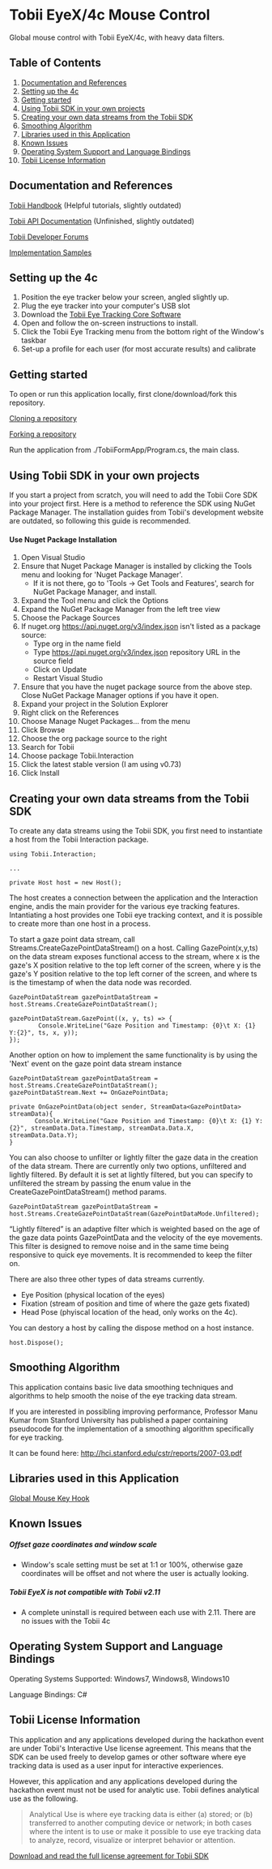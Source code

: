 # Tobii EyeX/4c Mouse Control
Global mouse control with Tobii EyeX/4c, with heavy data filters.

## Table of Contents
1. [Documentation and References](#documentation-and-references)
2. [Setting up the 4c](#setting-up-the-4c)
3. [Getting started](#getting-started)
4. [Using Tobii SDK in your own projects](#using-tobii-sdk-in-your-own-projects)
5. [Creating your own data streams from the Tobii SDK](#creating-your-own-data-streams-from-the-tobii-sdk)
6. [Smoothing Algorithm](#smoothing-algorithm)
7. [Libraries used in this Application](#libraries-used-in-this-application)
8. [Known Issues](#known-issues)
9. [Operating System Support and Language Bindings](#operating-system-support-and-language-bindings)
10. [Tobii License Information](#tobii-license-information)

## Documentation and References
[Tobii Handbook](https://tobii.github.io/CoreSDK/articles/intro.html) (Helpful tutorials, slightly outdated)

[Tobii API Documentation](https://tobii.github.io/CoreSDK/api/index.html) (Unfinished, slightly outdated)

[Tobii Developer Forums](http://developer.tobii.com/community-forums/)

[Implementation Samples](https://github.com/Tobii/CoreSDK/tree/master/samples)

## Setting up the 4c
1. Position the eye tracker below your screen, angled slightly up.
2. Plug the eye tracker into your computer's USB slot
3. Download the [Tobii Eye Tracking Core Software](https://tobiigaming.com/getstarted/)
4. Open and follow the on-screen instructions to install.
5. Click the Tobii Eye Tracking menu from the bottom right of the Window's taskbar
6. Set-up a profile for each user (for most accurate results) and calibrate

## Getting started
To open or run this application locally, first clone/download/fork this repository.

[Cloning a repository](https://help.github.com/articles/cloning-a-repository/)

[Forking a repository](https://help.github.com/articles/fork-a-repo/)

Run the application from ./TobiiFormApp/Program.cs, the main class.

## Using Tobii SDK in your own projects
If you start a project from scratch, you will need to add the Tobii Core SDK into your project first. Here is a method to reference the SDK using NuGet Package Manager. The installation guides from Tobii's development website are outdated, so following this guide is recommended.

#### Use Nuget Package Installation
1. Open Visual Studio
2. Ensure that Nuget Package Manager is installed by clicking the Tools menu and looking for 'Nuget Package Manager'.
   - If it is not there, go to 'Tools -> Get Tools and Features', search for NuGet Package Manager, and install.
3. Expand the Tool menu and click the Options
4. Expand the NuGet Package Manager from the left tree view
5. Choose the Package Sources
6. If nuget.org https://api.nuget.org/v3/index.json isn't listed as a package source:
   - Type org in the name field
   - Type https://api.nuget.org/v3/index.json repository URL in the source field
   - Click on Update
   - Restart Visual Studio
7. Ensure that you have the nuget package source from the above step. Close NuGet Package Manager options if you have it open.
8. Expand your project in the Solution Explorer
9. Right click on the References
10. Choose Manage Nuget Packages… from the menu
12. Click Browse
13. Choose the org package source to the right
14. Search for Tobii
15. Choose package Tobii.Interaction
16. Click the latest stable version (I am using v0.73)
17. Click Install

## Creating your own data streams from the Tobii SDK
To create any data streams using the Tobii SDK, you first need to instantiate a host from the Tobii Interaction package.
```
using Tobii.Interaction;

...

private Host host = new Host();
```
The host creates a connection between the application and the Interaction engine, andis the main provider for the various eye tracking features. Intantiating a host provides one Tobii eye tracking context, and it is possible to create more than one host in a process. 

To start a gaze point data stream, call Streams.CreateGazePointDataStream() on a host. Calling GazePoint(x,y,ts) on the data stream exposes functional access to the stream, where x is the gaze's X position relative to the top left corner of the screen, where y is the gaze's Y position relative to the top left corner of the screen, and where ts is the timestamp of when the data node was recorded.
```
GazePointDataStream gazePointDataStream = host.Streams.CreateGazePointDataStream();

gazePointDataStream.GazePoint((x, y, ts) => {
        Console.WriteLine("Gaze Position and Timestamp: {0}\t X: {1} Y:{2}", ts, x, y));
});
```

Another option on how to implement the same functionality is by using the 'Next' event on the gaze point data stream instance
```
GazePointDataStream gazePointDataStream = host.Streams.CreateGazePointDataStream();
gazePointDataStream.Next += OnGazePointData;

private OnGazePointData(object sender, StreamData<GazePointData> streamData){
       Console.WriteLine("Gaze Position and Timestamp: {0}\t X: {1} Y:{2}", streamData.Data.Timestamp, streamData.Data.X, streamData.Data.Y); 
}
```

You can also choose to unfilter or lightly filter the gaze data in the creation of the data stream. There are currently only two options, unfiltered and lightly filtered. By default it is set at lightly filtered, but you can specify to unfiltered the stream by passing the enum value in the CreateGazePointDataStream() method params.

```
GazePointDataStream gazePointDataStream = host.Streams.CreateGazePointDataStream(GazePointDataMode.Unfiltered);
```

“Lightly filtered” is an adaptive filter which is weighted based on the age of the gaze data points GazePointData and the velocity of the eye movements. This filter is designed to remove noise and in the same time being responsive to quick eye movements. It is recommended to keep the filter on.

There are also three other types of data streams currently.
- Eye Position (physical location of the eyes)
- Fixation (stream of position and time of where the gaze gets fixated)
- Head Pose (phyiscal location of the head, only works on the 4c).

You can destory a host by calling the dispose method on a host instance.
```
host.Dispose();
```

## Smoothing Algorithm
This application contains basic live data smoothing techniques and algorithms to help smooth the noise of the eye tracking data stream.

If you are interested in possibling improving performance, Professor Manu Kumar from Stanford University has published a paper 
containing pseudocode for the implementation of a smoothing algorithm specifically for eye tracking.

It can be found here:
http://hci.stanford.edu/cstr/reports/2007-03.pdf

## Libraries used in this Application
[Global Mouse Key Hook](https://github.com/gmamaladze/globalmousekeyhook)

## Known Issues
##### Offset gaze coordinates and window scale
   * Window's scale setting must be set at 1:1 or 100%, otherwise gaze coordinates will be offset and not where the user is actually looking.

##### Tobii EyeX is not compatible with Tobii v2.11
   * A complete uninstall is required between each use with 2.11. There are no issues with the Tobii 4c

## Operating System Support and Language Bindings
Operating Systems Supported: Windows7, Windows8, Windows10

Language Bindings: C#

## Tobii License Information
This application and any applications developed during the hackathon event are under Tobii's Interactive Use license agreement. This means that the SDK can be used freely to develop games or other software where eye tracking data is used as a user input for interactive experiences. 

However, this application and any applications developed during the hackathon event must not be used for analytic use. Tobii defines analytical use as the following.

> Analytical Use is where eye tracking data is either (a) stored; or (b) transferred to another computing device or network; in both cases where the intent is to use or make it possible to use eye tracking data to analyze, record, visualize or interpret behavior or attention.

[Download and read the full license agreement for Tobii SDK](http://developer.tobii.com/?wpdmdl=203)

